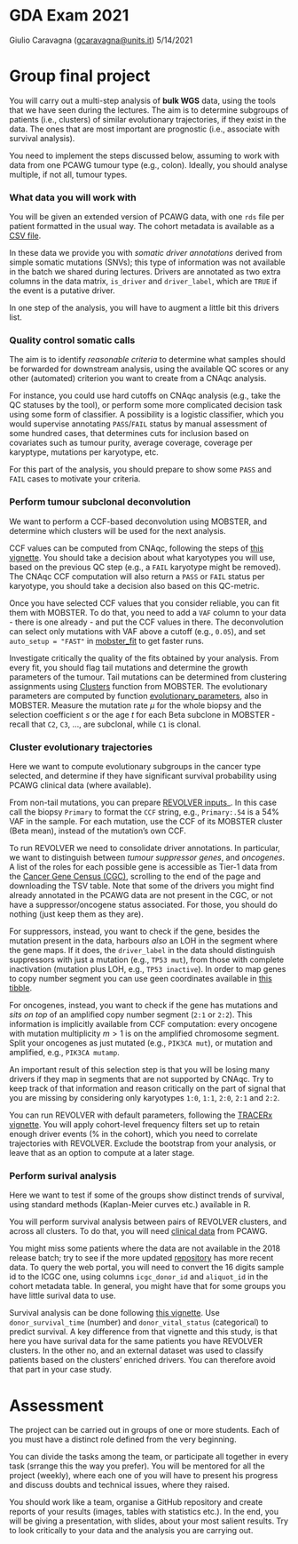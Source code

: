 GDA Exam 2021
================
Giulio Caravagna (<gcaravagna@units.it>)
5/14/2021

# Group final project

You will carry out a multi-step analysis of **bulk WGS** data, using the
tools that we have seen during the lectures. The aim is to determine
subgroups of patients (i.e., clusters) of similar evolutionary
trajectories, if they exist in the data. The ones that are most
important are prognostic (i.e., associate with survival analysis).

You need to implement the steps discussed below, assuming to work with
data from one PCAWG tumour type (e.g., colon). Ideally, you should
analyse multiple, if not all, tumour types.

### What data you will work with

You will be given an extended version of PCAWG data, with one `rds` file
per patient formatted in the usual way. The cohort metadata is available
as a [CSV
file](https://www.dropbox.com/s/97fqh6lt0g8qf5f/pcawg_icgc_cohort.csv?dl=0).

In these data we provide you with *somatic driver annotations* derived
from simple somatic mutations (SNVs); this type of information was not
available in the batch we shared during lectures. Drivers are annotated
as two extra columns in the data matrix, `is_driver` and `driver_label`,
which are `TRUE` if the event is a putative driver.

In one step of the analysis, you will have to augment a little bit this
drivers list.

### Quality control somatic calls

The aim is to identify *reasonable criteria* to determine what samples
should be forwarded for downstream analysis, using the available QC
scores or any other (automated) criterion you want to create from a
CNAqc analysis.

For instance, you could use hard cutoffs on CNAqc analysis (e.g., take
the QC statuses by the tool), or perform some more complicated decision
task using some form of classifier. A possibility is a logistic
classifier, which you would supervise annotating `PASS`/`FAIL` status by
manual assessment of some hundred cases, that determines cuts for
inclusion based on covariates such as tumour purity, average coverage,
coverage per karyptype, mutations per karyotype, etc.

For this part of the analysis, you should prepare to show some `PASS`
and `FAIL` cases to motivate your criteria.

### Perform tumour subclonal deconvolution

We want to perform a CCF-based deconvolution using MOBSTER, and
determine which clusters will be used for the next analysis.

CCF values can be computed from CNAqc, following the steps of [this
vignette](https://caravagnalab.github.io/CNAqc/articles/a4_ccf_computation.html).
You should take a decision about what karyotypes you will use, based on
the previous QC step (e.g., a `FAIL` karyotype might be removed). The
CNAqc CCF computation will also return a `PASS` or `FAIL` status per
karyotype, you should take a decision also based on this QC-metric.

Once you have selected CCF values that you consider reliable, you can
fit them with MOBSTER. To do that, you need to add a `VAF` column to
your data - there is one already - and put the CCF values in there. The
deconvolution can select only mutations with VAF above a cutoff (e.g.,
`0.05`), and set `auto_setup = "FAST"` in
[mobster\_fit](https://caravagnalab.github.io/mobster/reference/mobster_fit.html)
to get faster runs.

Investigate critically the quality of the fits obtained by your
analysis. From every fit, you should flag tail mutations and determine
the growth parameters of the tumour. Tail mutations can be determined
from clustering assignments using
[Clusters](https://caravagnalab.github.io/mobster/reference/Clusters.html)
function from MOBSTER. The evolutionary parameters are computed by
function
[evolutionary\_parameters](https://caravagnalab.github.io/mobster/reference/evolutionary_parameters.html),
also in MOBSTER. Measure the mutation rate *μ* for the whole biopsy and
the selection coefficient *s* or the age *t* for each Beta subclone in
MOBSTER - recall that `C2`, `C3`, …, are subclonal, while `C1` is
clonal.

### Cluster evolutionary trajectories

Here we want to compute evolutionary subgroups in the cancer type
selected, and determine if they have significant survival probability
using PCAWG clinical data (where available).

From non-tail mutations, you can prepare [REVOLVER
inputs](https://caravagnalab.github.io/revolver/articles/Input_formats.html)\_.
In this case call the biopsy `Primary` to format the `CCF` string, e.g.,
`Primary:.54` is a 54% VAF in the sample. For each mutation, use the CCF
of its MOBSTER cluster (Beta mean), instead of the mutation’s own CCF.

To run REVOLVER we need to consolidate driver annotations. In
particular, we want to distinguish between *tumour suppressor genes*,
and *oncogenes*. A list of the roles for each possible gene is
accessible as Tier-1 data from the [Cancer Gene Census
(CGC)](https://cancer.sanger.ac.uk/census), scrolling to the end of the
page and downloading the TSV table. Note that some of the drivers you
might find already annotated in the PCAWG data are not present in the
CGC, or not have a suppressor/oncogene status associated. For those, you
should do nothing (just keep them as they are).

For suppressors, instead, you want to check if the gene, besides the
mutation present in the data, harbours *also* an LOH in the segment
where the gene maps. If it does, the `driver_label` in the data should
distinguish suppressors with just a mutation (e.g., `TP53 mut`), from
those with complete inactivation (mutation plus LOH, e.g.,
`TP53 inactive`). In order to map genes to copy number segment you can
use geen coordinates available in [this
tibble](https://github.com/Militeee/rcongas/blob/master/data/hg19_gene_coordinates.rda).

For oncogenes, instead, you want to check if the gene has mutations and
*sits on top* of an amplified copy number segment (`2:1` or `2:2`). This
information is implicitly available from CCF computation: every oncogene
with mutation multiplicity *m* &gt; 1 is on the amplified chromosome
segment. Split your oncogenes as just mutated (e.g., `PIK3CA mut`), or
mutation and amplified, e.g., `PIK3CA mutamp`.

An important result of this selection step is that you will be losing
many drivers if they map in segments that are not supported by CNAqc.
Try to keep track of that information and reason critically on the part
of signal that you are missing by considering only karyotypes `1:0`,
`1:1`, `2:0`, `2:1` and `2:2`.

You can run REVOLVER with default parameters, following the [TRACERx
vignette](https://github.com/caravagn/revolver.misc/blob/master/vignette_TRACERx_Hanjani_et_al/vignette_TRACERx_Hanjani_et_al.md).
You will apply cohort-level frequency filters set up to retain enough
driver events (% in the cohort), which you need to correlate
trajectories with REVOLVER. Exclude the bootstrap from your analysis, or
leave that as an option to compute at a later stage.

### Perform surival analysis

Here we want to test if some of the groups show distinct trends of
survival, using standard methods (Kaplan-Meier curves etc.) available in
R.

You will perform survival analysis between pairs of REVOLVER clusters,
and across all clusters. To do that, you will need [clinical
data](https://dcc.icgc.org/api/v1/download?fn=/PCAWG/clinical_and_histology/pcawg_donor_clinical_August2016_v9.xlsx)
from PCAWG.

You might miss some patients where the data are not available in the
2018 release batch; try to see if the more updated
[repository](https://dcc.icgc.org/) has more recent data. To query the
web portal, you will need to convert the 16 digits sample id to the ICGC
one, using columns `icgc_donor_id` and `aliquot_id` in the cohort
metadata table. In general, you might have that for some groups you have
little surival data to use.

Survival analysis can be done following [this
vignette](https://github.com/caravagn/revolver.misc/blob/master/vignette_survival_Breast_Yates_et_al/vignette_survival_Breast_Yates_et_al.md).
Use `donor_survival_time` (number) and `donor_vital_status`
(categorical) to predict survival. A key difference from that vignette
and this study, is that here you have surival data for the same patients
you have REVOLVER clusters. In the other no, and an external dataset was
used to classify patients based on the clusters’ enriched drivers. You
can therefore avoid that part in your case study.

# Assessment

The project can be carried out in groups of one or more students. Each
of you must have a distinct role defined from the very beginning.

You can divide the tasks among the team, or participate all together in
every task (srrange this the way you prefer). You will be mentored for
all the project (weekly), where each one of you will have to present his
progress and discuss doubts and technical issues, where they raised.

You should work like a team, organise a GitHub repository and create
reports of your results (images, tables with statistics etc.). In the
end, you will be giving a presentation, with slides, about your most
salient results. Try to look critically to your data and the analysis
you are carrying out.
